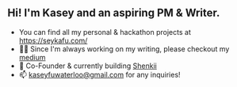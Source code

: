 ## Hi! I'm Kasey and an aspiring PM & Writer. ##

* You can find all my personal & hackathon projects at https://seykafu.com/
* ✍🏻  Since I'm always working on my writing, please checkout my [medium](https://seykafu.medium.com/)
* 🚀  Co-Founder & currently building [Shenkii](https://www.shenkii.com)
* 📫  kaseyfuwaterloo@gmail.com for any inquiries!
